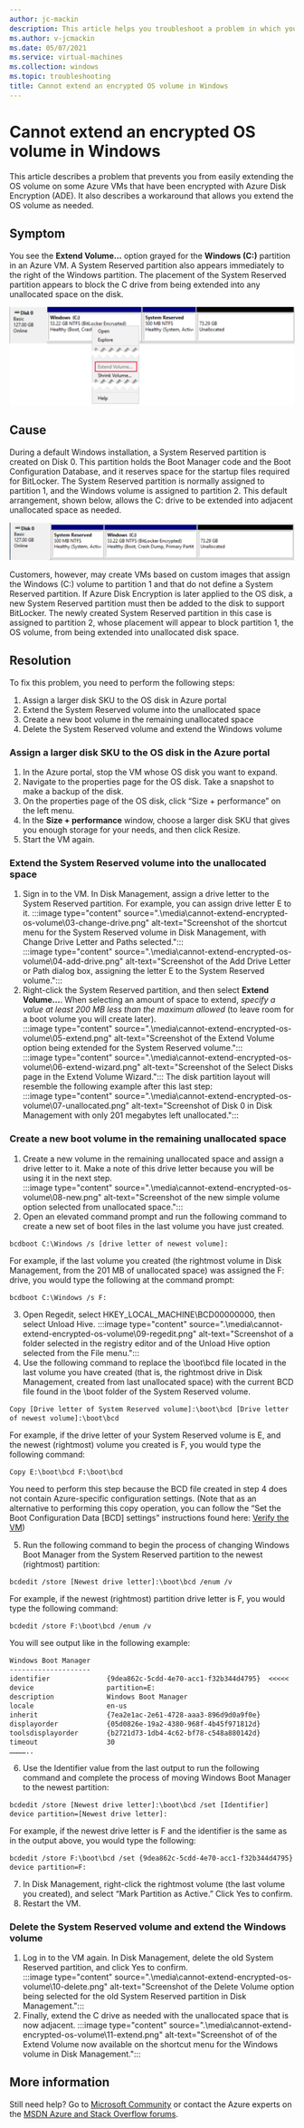 ```yaml
---
author: jc-mackin
description: This article helps you troubleshoot a problem in which you are unable to extend the OS volume on an Azure VM that has been encrypted with Azure Disk Encryption.
ms.author: v-jcmackin
ms.date: 05/07/2021
ms.service: virtual-machines
ms.collection: windows
ms.topic: troubleshooting
title: Cannot extend an encrypted OS volume in Windows
---
```


# Cannot extend an encrypted OS volume in Windows
This article describes a problem that prevents you from easily extending the OS volume on some Azure VMs that have been encrypted with Azure Disk Encryption (ADE). It also describes a workaround that allows you extend the OS volume as needed.

## Symptom
You see the **Extend Volume…** option grayed for the **Windows (C:)** partition in an Azure VM. A System Reserved partition also appears immediately to the right of the Windows partition. The placement of the System Reserved partition appears to block the C drive from being extended into any unallocated space on the disk.

![Screenshot that shows Disk Management with the Extend Volume option grayed out on the shortcut menu for the Windows volume.](.\media\cannot-extend-encrypted-os-volume\01-cannot-extend.png)


## Cause
During a default Windows installation, a System Reserved partition is created on Disk 0. This partition holds the Boot Manager code and the Boot Configuration Database, and it reserves space for the startup files required for BitLocker. The System Reserved partition is normally assigned to partition 1, and the Windows volume is assigned to partition 2.  This default arrangement, shown below, allows the C: drive to be extended into adjacent unallocated space as needed.

![Screenshot of Disk 0 in Disk Management with the Windows partition in the middle, next to unallocated space on the right.](.\media\cannot-extend-encrypted-os-volume\02-normal.png)

Customers, however, may create VMs based on custom images that assign the Windows (C:) volume to partition 1 and that do not define a System Reserved partition. If Azure Disk Encryption is later applied to the OS disk, a new System Reserved partition must then be added to the disk to support BitLocker. The newly created System Reserved partition in this case is assigned to partition 2, whose placement will appear to block partition 1, the OS volume, from being extended into unallocated disk space.

## Resolution
To fix this problem, you need to perform the following steps:

1.	Assign a larger disk SKU to the OS disk in Azure portal
2.	Extend the System Reserved volume into the unallocated space
3.	Create a new boot volume in the remaining unallocated space
4.	Delete the System Reserved volume and extend the Windows volume

### Assign a larger disk SKU to the OS disk in the Azure portal
1.	In the Azure portal, stop the VM whose OS disk you want to expand.
2.	Navigate to the properties page for the OS disk. Take a snapshot to make a backup of the disk. 
3.	On the properties page of the OS disk, click “Size + performance” on the left menu. 
4.	In the **Size + performance** window, choose a larger disk SKU that gives you enough storage for  your needs, and then click Resize.
5.	Start the VM again.

### Extend the System Reserved volume into the unallocated space

1.	Sign in to the VM. In Disk Management, assign a drive letter to the System Reserved partition. For example, you can assign drive letter E to it.
   :::image type="content" source=".\media\cannot-extend-encrypted-os-volume\03-change-drive.png" alt-text="Screenshot of the shortcut menu for the System Reserved volume in Disk Management, with Change Drive Letter and Paths selected.":::
   :::image type="content" source=".\media\cannot-extend-encrypted-os-volume\04-add-drive.png" alt-text="Screenshot of the Add Drive Letter or Path dialog box, assigning the letter E to the System Reserved volume.":::
2. Right-click the System Reserved partition, and then select **Extend Volume…**. When selecting an amount of space to extend, *specify a value at least 200 MB less than the maximum allowed* (to leave room for a boot volume you will create later).
   :::image type="content" source=".\media\cannot-extend-encrypted-os-volume\05-extend.png" alt-text="Screenshot of the Extend Volume option being extended for the System Reserved volume.":::
   :::image type="content" source=".\media\cannot-extend-encrypted-os-volume\06-extend-wizard.png" alt-text="Screenshot of the Select Disks page in the Extend Volume Wizard.":::
The disk partition layout will resemble the following example after this last step:
   :::image type="content" source=".\media\cannot-extend-encrypted-os-volume\07-unallocated.png" alt-text="Screenshot of Disk 0 in Disk Management with only 201 megabytes left unallocated.":::

### Create a new boot volume in the remaining unallocated space

1.	Create a new volume in the remaining unallocated space and assign a drive letter to it. Make a note of this drive letter because you will be using it in the next step.
   :::image type="content" source=".\media\cannot-extend-encrypted-os-volume\08-new.png" alt-text="Screenshot of the new simple volume option selected from unallocated space.":::
2.	Open an elevated command prompt and run the following command to create a new set of boot files in the last volume you have just created. 
```console
bcdboot C:\Windows /s [drive letter of newest volume]:
```
For example, if the last volume you created (the rightmost volume in Disk Management, from the 201 MB of unallocated space) was assigned the F: drive, you would type the following at the command prompt:
```console
bcdboot C:\Windows /s F:
```
3. Open Regedit, select HKEY_LOCAL_MACHINE\BCD00000000, then select Unload Hive.
   :::image type="content" source=".\media\cannot-extend-encrypted-os-volume\09-regedit.png" alt-text="Screenshot of a folder selected in the registry editor and of the Unload Hive option selected from the File menu.":::
4.	Use the following command to replace the \boot\bcd file located in the last volume you have created (that is, the rightmost drive in Disk Management, created from last unallocated space) with the current BCD file found in the \boot folder of the System Reserved volume. 
```console
Copy [Drive letter of System Reserved volume]:\boot\bcd [Drive letter of newest volume]:\boot\bcd
```
For example, if the drive letter of your System Reserved volume is E, and the newest (rightmost) volume you created is F, you would type the following command:
```console
Copy E:\boot\bcd F:\boot\bcd
```
You need to perform this step because the BCD file created in step 4 does not contain Azure-specific configuration settings. (Note that as an alternative to performing this copy operation, you can follow the “Set the Boot Configuration Data [BCD] settings” instructions found here: [Verify the VM](https://docs.microsoft.com/azure/virtual-machines/windows/prepare-for-upload-vhd-image#verify-the-vm))

5.	Run the following command to begin the process of changing Windows Boot Manager from the System Reserved partition to the newest (rightmost) partition:
```console
bcdedit /store [Newest drive letter]:\boot\bcd /enum /v
```
For example, if the newest (rightmost) partition drive letter is F, you would type the following command:
```console
bcdedit /store F:\boot\bcd /enum /v
```
You will see output like in the following example:
```output
Windows Boot Manager
--------------------
identifier              {9dea862c-5cdd-4e70-acc1-f32b344d4795}  <<<<<
device                  partition=E:
description             Windows Boot Manager
locale                  en-us
inherit                 {7ea2e1ac-2e61-4728-aaa3-896d9d0a9f0e}
displayorder            {05d0826e-19a2-4380-968f-4b45f971812d}
toolsdisplayorder       {b2721d73-1db4-4c62-bf78-c548a880142d}
timeout                 30
…………..
```
6.	Use the Identifier value from the last output to run the following command and complete the process of moving Windows Boot Manager to the newest partition:
```console
bcdedit /store [Newest drive letter]:\boot\bcd /set [Identifier] device partition=[Newest drive letter]:
```
For example, if the newest drive letter is F and the identifier is the same as in the output above, you would type the following:
```output
bcdedit /store F:\boot\bcd /set {9dea862c-5cdd-4e70-acc1-f32b344d4795} device partition=F:
```
7.	In Disk Management, right-click the rightmost volume (the last volume you created), and select “Mark Partition as Active.” Click Yes to confirm.
8.	Restart the VM.

### Delete the System Reserved volume and extend the Windows volume
1. Log in to the VM again. In Disk Management, delete the old System Reserved partition, and click Yes to confirm.
   :::image type="content" source=".\media\cannot-extend-encrypted-os-volume\10-delete.png" alt-text="Screenshot of the Delete Volume option being selected for the old System Reserved partition in Disk Management.":::
2.	Finally, extend the C drive as needed with the unallocated space that is now adjacent.
   :::image type="content" source=".\media\cannot-extend-encrypted-os-volume\11-extend.png" alt-text="Screenshot of of the Extend Volume now available on the shortcut menu for the Windows volume in Disk Management.":::

## More information
Still need help? Go to [Microsoft Community](https://answers.microsoft.com) or contact the Azure experts on the [MSDN Azure and Stack Overflow forums](https://azure.microsoft.com/support/forums/).

